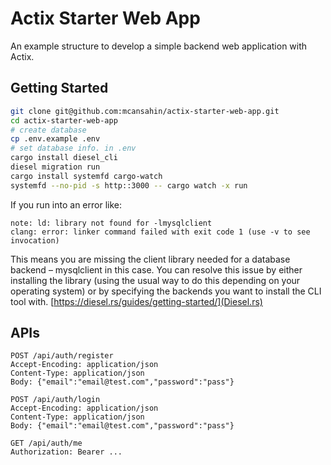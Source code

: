 # Actix Starter Web App

An example structure to develop a simple backend web application with Actix.

## Getting Started

```bash
git clone git@github.com:mcansahin/actix-starter-web-app.git
cd actix-starter-web-app
# create database
cp .env.example .env
# set database info. in .env
cargo install diesel_cli
diesel migration run
cargo install systemfd cargo-watch
systemfd --no-pid -s http::3000 -- cargo watch -x run
```

If you run into an error like:

```
note: ld: library not found for -lmysqlclient
clang: error: linker command failed with exit code 1 (use -v to see invocation)
````

This means you are missing the client library needed for a database backend – mysqlclient in this case. You can resolve this issue by either installing the library (using the usual way to do this depending on your operating system) or by specifying the backends you want to install the CLI tool with. [https://diesel.rs/guides/getting-started/](Diesel.rs)

## APIs

```
POST /api/auth/register
Accept-Encoding: application/json
Content-Type: application/json
Body: {"email":"email@test.com","password":"pass"}

POST /api/auth/login
Accept-Encoding: application/json
Content-Type: application/json
Body: {"email":"email@test.com","password":"pass"}

GET /api/auth/me
Authorization: Bearer ...
```